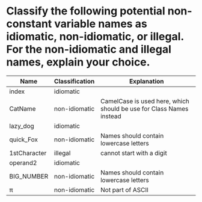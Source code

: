 # Classify the following potential non-constant variable names as idiomatic, non-idiomatic, or illegal. For the non-idiomatic and illegal names, explain your choice.

| Name         | Classification | Explanation                                                  |
| ------------ | -------------- | ------------------------------------------------------------ |
| index        | idiomatic      |                                                              |
| CatName      | non-idiomatic  | CamelCase is used here, which should be use for Class Names instead |
| lazy_dog     | idiomatic      |                                                              |
| quick_Fox    | non-idiomatic  | Names should contain lowercase letters                       |
| 1stCharacter | illegal        | cannot start with a digit                                    |
| operand2     | idiomatic      |                                                              |
| BIG_NUMBER   | non-idiomatic  | Names should contain lowercase letters                       |
| π            | non-idiomatic  | Not part of ASCII                                            |